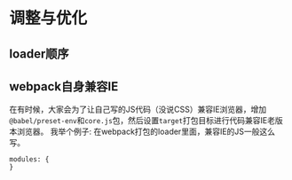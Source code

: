 # 调整与优化

## loader顺序

## webpack自身兼容IE
在有时候，大家会为了让自己写的JS代码（没说CSS）兼容IE浏览器，增加`@babel/preset-env`和`core.js`包，然后设置`target`打包目标进行代码兼容IE老版本浏览器。
我举个例子:
在webpack打包的loader里面，兼容IE的JS一般这么写。
```
modules: {
}
```

##  